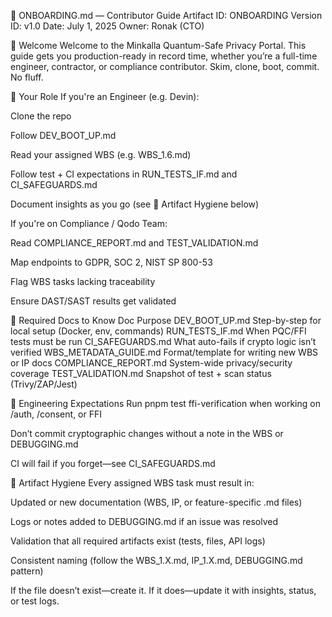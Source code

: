 🛬 ONBOARDING.md — Contributor Guide
Artifact ID: ONBOARDING Version ID: v1.0 Date: July 1, 2025 Owner: Ronak (CTO)

👋 Welcome
Welcome to the Minkalla Quantum-Safe Privacy Portal. This guide gets you production-ready in record time, whether you’re a full-time engineer, contractor, or compliance contributor. Skim, clone, boot, commit. No fluff.

🚀 Your Role
If you're an Engineer (e.g. Devin):

Clone the repo

Follow DEV_BOOT_UP.md

Read your assigned WBS (e.g. WBS_1.6.md)

Follow test + CI expectations in RUN_TESTS_IF.md and CI_SAFEGUARDS.md

Document insights as you go (see 📁 Artifact Hygiene below)

If you're on Compliance / Qodo Team:

Read COMPLIANCE_REPORT.md and TEST_VALIDATION.md

Map endpoints to GDPR, SOC 2, NIST SP 800-53

Flag WBS tasks lacking traceability

Ensure DAST/SAST results get validated

🧱 Required Docs to Know
Doc	Purpose
DEV_BOOT_UP.md	Step-by-step for local setup (Docker, env, commands)
RUN_TESTS_IF.md	When PQC/FFI tests must be run
CI_SAFEGUARDS.md	What auto-fails if crypto logic isn’t verified
WBS_METADATA_GUIDE.md	Format/template for writing new WBS or IP docs
COMPLIANCE_REPORT.md	System-wide privacy/security coverage
TEST_VALIDATION.md	Snapshot of test + scan status (Trivy/ZAP/Jest)

🧪 Engineering Expectations
Run pnpm test ffi-verification when working on /auth, /consent, or FFI

Don’t commit cryptographic changes without a note in the WBS or DEBUGGING.md

CI will fail if you forget—see CI_SAFEGUARDS.md

📁 Artifact Hygiene
Every assigned WBS task must result in:

Updated or new documentation (WBS, IP, or feature-specific .md files)

Logs or notes added to DEBUGGING.md if an issue was resolved

Validation that all required artifacts exist (tests, files, API logs)

Consistent naming (follow the WBS_1.X.md, IP_1.X.md, DEBUGGING.md pattern)

If the file doesn’t exist—create it. If it does—update it with insights, status, or test logs.